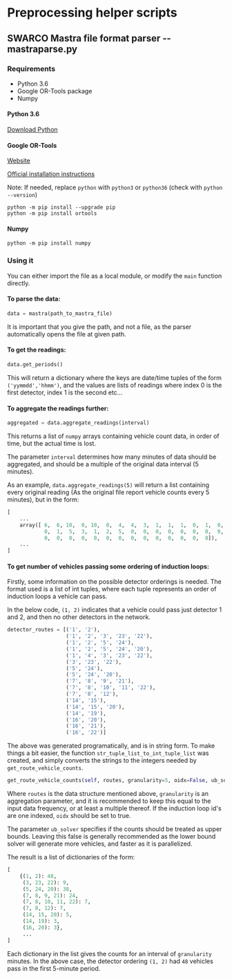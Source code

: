 # Preprocessing helper scripts


## SWARCO Mastra file format parser -- mastraparse.py

### Requirements

  * Python 3.6
  * Google OR-Tools package
  * Numpy

#### Python 3.6
[Download Python](https://www.python.org/downloads/)

#### Google OR-Tools
[Website](https://developers.google.com/optimization/)

[Official installation instructions](https://developers.google.com/optimization/install/python/)

Note: If needed, replace `python` with `python3` or `python36` (check with `python --version`)
```shell
python -m pip install --upgrade pip
python -m pip install ortools
```

#### Numpy
```shell
python -m pip install numpy
```

### Using it

You can either import the file as a local module, or modify the `main` function directly.
#### To parse the data: 
```python
data = mastra(path_to_mastra_file)
```
It is important that you give the path, and not a file, as the parser automatically opens the file at given path.


#### To get the readings:
```python
data.get_periods()
```
This will return a dictionary where the keys are date/time tuples of the form `('yymmdd','hhmm')`, and the values are lists of readings where index 0 is the first detector, index 1 is the second etc...

#### To aggregate the readings further:
```python
aggregated = data.aggregate_readings(interval)
```
This returns a list of `numpy` arrays containing vehicle count data, in order of time, but the actual time is lost.

The parameter `interval` determines how many minutes of data should be aggregated, and should be a multiple of the original data interval (5 minutes).

As an example, `data.aggregate_readings(5)` will return a list containing every original reading (As the original file report vehicle counts every 5 minutes), but in the form:
```python
[
    ...
    array([ 6,  6, 10,  0, 10,  0,  4,  4,  3,  1,  1,  1,  0,  1,  0,  0,  0,
            0,  1,  5,  3,  1,  2,  5,  0,  0,  0,  0,  0,  0,  0,  0,  0,  0,
            0,  0,  0,  0,  0,  0,  0,  0,  0,  0,  0,  0,  0,  0]),
    ...
]
```

#### To get number of vehicles passing some ordering of induction loops:

Firstly, some information on the possible detector orderings is needed.
The format used is a list of int tuples, where each tuple represents an order of induction loops a vehicle can pass.

In the below code, `(1, 2)` indicates that a vehicle could pass just detector 1 and 2, and then no other detectors in the network.
```python
detector_routes = [('1', '2'),
                   ('1', '2', '3', '23', '22'),
                   ('1', '2', '5', '24'),
                   ('1', '2', '5', '24', '20'),
                   ('1', '4', '3', '23', '22'),
                   ('3', '23', '22'),
                   ('5', '24'),
                   ('5', '24', '20'),
                   ('7', '8', '9', '21'),
                   ('7', '8', '10', '11', '22'),
                   ('7', '8', '12'),
                   ('14', '15'),
                   ('14', '15', '20'),
                   ('14', '19'),
                   ('16', '20'),
                   ('16', '21'),
                   ('16', '22')]
```
The above was generated programatically, and is in string form. To make things a bit easier, the function `str_tuple_list_to_int_tuple_list` was created, and simply converts the strings to the integers needed by `get_route_vehicle_counts`.

```python
get_route_vehicle_counts(self, routes, granularity=5, oidx=False, ub_solver=False)
```
Where `routes` is the data structure mentioned above, `granularity` is an aggregation parameter, and it is recommended to keep this equal to the input data frequency, or at least a multiple thereof.
If the induction loop id's are one indexed, `oidx` should be set to true.

The parameter `ub_solver` specifies if the counts should be treated as upper bounds. Leaving this false is generally recommended as the lower bound solver will generate more vehicles, and faster as it is parallelized.

The result is a list of dictionaries of the form:
```python
[
    {(1, 2): 48,
     (3, 23, 22): 9,
     (5, 24, 20): 38,
     (7, 8, 9, 21): 24,
     (7, 8, 10, 11, 22): 7,
     (7, 8, 12): 7,
     (14, 15, 20): 5,
     (14, 19): 3,
     (16, 20): 3},
     ...
]
```
Each dictionary in the list gives the counts for an interval of `granularity` minutes.
In the above case, the detector ordering `(1, 2)` had `48` vehicles pass in the first 5-minute period.